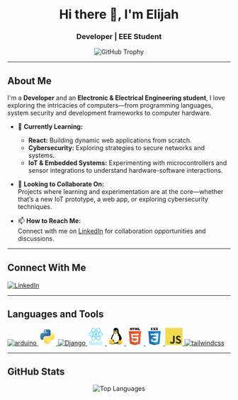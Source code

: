 <h1 align="center">Hi there 👋, I'm Elijah</h1>
<h3 align="center">Developer | EEE Student</h3>

<p align="center">
  <img src="https://github-profile-trophy.vercel.app/?username=noiz-x" alt="GitHub Trophy" />
</p>

---

## About Me

I'm a **Developer** and an **Electronic & Electrical Engineering student**, I love exploring the intricacies of computers—from programming languages, system security and development frameworks to computer hardware.

- 🌱 **Currently Learning:**  
  - **React:** Building dynamic web applications from scratch.  
  - **Cybersecurity:** Exploring strategies to secure networks and systems.  
  - **IoT & Embedded Systems:** Experimenting with microcontrollers and sensor integrations to understand hardware-software interactions.

- 👯 **Looking to Collaborate On:**  
  Projects where learning and experimentation are at the core—whether that’s a new IoT prototype, a web app, or exploring cybersecurity techniques.

- 📫 **How to Reach Me:**  
  Connect with me on [LinkedIn](https://linkedin.com/in/iamgeekspe/) for collaboration opportunities and discussions.

---

## Connect With Me

<p align="left">
  <a href="https://linkedin.com/in/iamgeekspe" target="_blank">
    <img align="center" src="https://raw.githubusercontent.com/rahuldkjain/github-profile-readme-generator/master/src/images/icons/Social/linked-in-alt.svg" alt="LinkedIn" height="30" width="40" />
  </a>
</p>

---

## Languages and Tools

<p align="left">
  <a href="https://www.arduino.cc/" target="_blank" rel="noreferrer">
    <img src="https://cdn.worldvectorlogo.com/logos/arduino-1.svg" alt="arduino" width="40" height="40"/>
  </a>
  <a href="https://www.python.org" target="_blank" rel="noreferrer">
    <img src="https://raw.githubusercontent.com/devicons/devicon/master/icons/python/python-original.svg" alt="Python" width="40" height="40"/>
  </a>
  <a href="https://www.djangoproject.com/" target="_blank" rel="noreferrer">
    <img src="https://cdn.worldvectorlogo.com/logos/django.svg" alt="Django" width="40" height="40"/>
  </a>
  <a href="https://reactjs.org/" target="_blank" rel="noreferrer">
    <img src="https://raw.githubusercontent.com/devicons/devicon/master/icons/react/react-original-wordmark.svg" alt="React" width="40" height="40"/>
  </a>
  <a href="https://www.linux.org/" target="_blank" rel="noreferrer">
    <img src="https://raw.githubusercontent.com/devicons/devicon/master/icons/linux/linux-original.svg" alt="linux" width="40" height="40"/>
  </a>
  <a href="https://www.w3.org/html/" target="_blank" rel="noreferrer">
    <img src="https://raw.githubusercontent.com/devicons/devicon/master/icons/html5/html5-original-wordmark.svg" alt="html5" width="40" height="40"/>
  </a>
  <a href="https://www.w3schools.com/css/" target="_blank" rel="noreferrer">
    <img src="https://raw.githubusercontent.com/devicons/devicon/master/icons/css3/css3-original-wordmark.svg" alt="css3" width="40" height="40"/>
  </a>
  <a href="https://developer.mozilla.org/en-US/docs/Web/JavaScript" target="_blank" rel="noreferrer">
    <img src="https://raw.githubusercontent.com/devicons/devicon/master/icons/javascript/javascript-original.svg" alt="javascript" width="40" height="40"/>
  </a>
  <a href="https://tailwindcss.com/" target="_blank" rel="noreferrer">
    <img src="https://cdn.worldvectorlogo.com/logos/tailwindcss.svg" alt="tailwindcss" width="40" height="40"/>
  </a>
</p>


---

## GitHub Stats
<div align="center">
  <img src="https://github-readme-stats.vercel.app/api/top-langs?username=noiz-x&show_icons=true&locale=en&layout=compact&theme=dark&langs_count=8" alt="Top Languages" height="200">
</div>

